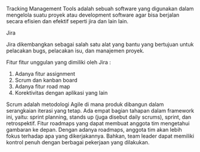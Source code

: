 Tracking Management Tools adalah sebuah software yang digunakan dalam mengelola suatu proyek atau development software agar bisa berjalan secara efisien dan efektif seperti jira dan lain lain. 

Jira

Jira dikembangkan sebagai salah satu alat yang bantu yang bertujuan untuk pelacakan bugs, pelacakan isu, dan manajemen proyek. 

Fitur fitur unggulan yang dimiliki oleh Jira :
1. Adanya fitur assignment 
2. Scrum dan kanban board
3. Adanya fitur road map
4. Korektivitas dengan aplikasi yang lain

Scrum adalah metodologi Agile di mana produk dibangun dalam serangkaian iterasi yang tetap. Ada empat bagian tahapan dalam framework ini, yaitu: sprint planning, stands up (juga disebut daily scrums), sprint, dan retrospektif.
Fitur roadmaps yang dapat membuat anggota tim mengetahui gambaran ke depan. Dengan adanya roadmaps, anggota tim akan lebih fokus terhadap apa yang dikerjakannya. Bahkan, team leader dapat memiliki kontrol penuh dengan berbagai pekerjaan yang dilakukan.